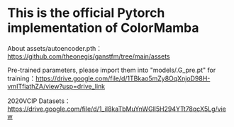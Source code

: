 ﻿# This is the official Pytorch implementation of ColorMamba
About assets/autoencoder.pth：https://github.com/theonegis/ganstfm/tree/main/assets

Pre-trained parameters, please import them into "models/.G_pre.pt" for training：https://drive.google.com/file/d/1TBkao5mZy8OqXnjoD98H-vmITfiathZA/view?usp=drive_link

2020VCIP Datasets：https://drive.google.com/file/d/1_iI8kaTbMuYnWGll5H294YTt78qcX5Lg/view
